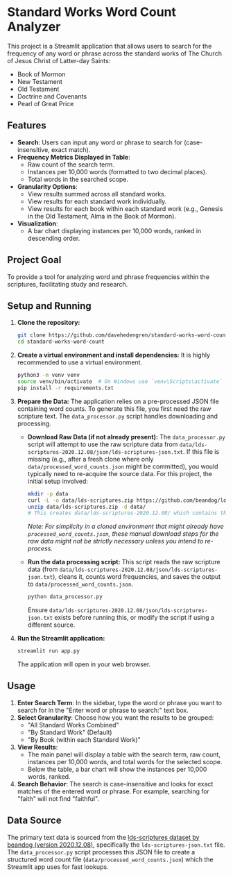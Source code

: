 # Standard Works Word Count Analyzer

This project is a Streamlit application that allows users to search for the frequency of any word or phrase across the standard works of The Church of Jesus Christ of Latter-day Saints:

*   Book of Mormon
*   New Testament
*   Old Testament
*   Doctrine and Covenants
*   Pearl of Great Price

## Features

*   **Search**: Users can input any word or phrase to search for (case-insensitive, exact match).
*   **Frequency Metrics Displayed in Table**:
    *   Raw count of the search term.
    *   Instances per 10,000 words (formatted to two decimal places).
    *   Total words in the searched scope.
*   **Granularity Options**:
    *   View results summed across all standard works.
    *   View results for each standard work individually.
    *   View results for each book within each standard work (e.g., Genesis in the Old Testament, Alma in the Book of Mormon).
*   **Visualization**:
    *   A bar chart displaying instances per 10,000 words, ranked in descending order.

## Project Goal

To provide a tool for analyzing word and phrase frequencies within the scriptures, facilitating study and research.

## Setup and Running

1.  **Clone the repository:**
    ```bash
    git clone https://github.com/davehedengren/standard-works-word-count.git
    cd standard-works-word-count
    ```

2.  **Create a virtual environment and install dependencies:**
    It is highly recommended to use a virtual environment.
    ```bash
    python3 -m venv venv
    source venv/bin/activate  # On Windows use `venv\Scripts\activate`
    pip install -r requirements.txt
    ```

3.  **Prepare the Data:**
    The application relies on a pre-processed JSON file containing word counts. To generate this file, you first need the raw scripture text. The `data_processor.py` script handles downloading and processing.

    *   **Download Raw Data (if not already present):**
        The `data_processor.py` script will attempt to use the raw scripture data from `data/lds-scriptures-2020.12.08/json/lds-scriptures-json.txt`.
        If this file is missing (e.g., after a fresh clone where only `data/processed_word_counts.json` might be committed), you would typically need to re-acquire the source data. For this project, the initial setup involved:
        ```bash
        mkdir -p data
        curl -L -o data/lds-scriptures.zip https://github.com/beandog/lds-scriptures/archive/2020.12.08.zip
        unzip data/lds-scriptures.zip -d data/
        # This creates data/lds-scriptures-2020.12.08/ which contains the json/lds-scriptures-json.txt
        ```
        *Note: For simplicity in a cloned environment that might already have `processed_word_counts.json`, these manual download steps for the *raw* data might not be strictly necessary unless you intend to re-process.*

    *   **Run the data processing script:**
        This script reads the raw scripture data (from `data/lds-scriptures-2020.12.08/json/lds-scriptures-json.txt`), cleans it, counts word frequencies, and saves the output to `data/processed_word_counts.json`.
        ```bash
        python data_processor.py
        ```
        Ensure `data/lds-scriptures-2020.12.08/json/lds-scriptures-json.txt` exists before running this, or modify the script if using a different source.

4.  **Run the Streamlit application:**
    ```bash
    streamlit run app.py
    ```
    The application will open in your web browser.

## Usage

1.  **Enter Search Term**: In the sidebar, type the word or phrase you want to search for in the "Enter word or phrase to search:" text box.
2.  **Select Granularity**: Choose how you want the results to be grouped:
    *   "All Standard Works Combined"
    *   "By Standard Work" (Default)
    *   "By Book (within each Standard Work)"
3.  **View Results**:
    *   The main panel will display a table with the search term, raw count, instances per 10,000 words, and total words for the selected scope.
    *   Below the table, a bar chart will show the instances per 10,000 words, ranked.
4.  **Search Behavior**: The search is case-insensitive and looks for exact matches of the entered word or phrase. For example, searching for "faith" will not find "faithful".

## Data Source

The primary text data is sourced from the [lds-scriptures dataset by beandog (version 2020.12.08)](https://github.com/beandog/lds-scriptures/tree/2020.12.08), specifically the `lds-scriptures-json.txt` file. The `data_processor.py` script processes this JSON file to create a structured word count file (`data/processed_word_counts.json`) which the Streamlit app uses for fast lookups. 